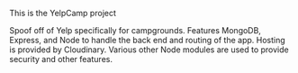 This is the YelpCamp project

Spoof off of Yelp specifically for campgrounds. Features MongoDB, Express, and Node to handle the back end and routing of the app. Hosting is provided by Cloudinary. Various other Node modules are used to provide security and other features.